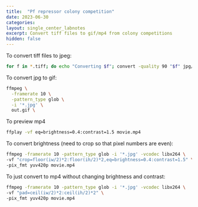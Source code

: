 ```yaml
---
title:  "Pf repressor colony competition"
date: 2023-06-30
categories:
layout: single_center_labnotes
excerpt: Convert tiff files to gif/mp4 from colony competitions
hidden: false
---
```


To convert tiff files to jpeg:
```bash
for f in *.tiff; do echo "Converting $f"; convert -quality 90 "$f" jpg/"$(basename "$f" .tiff).jpg"; done
```

To convert jpg to gif:
```bash
ffmpeg \
  -framerate 10 \
  -pattern_type glob \
  -i '*.jpg' \
  out.gif \
```

To preview mp4
```bash
ffplay -vf eq=brightness=0.4:contrast=1.5 movie.mp4
```

To convert brightness (need to crop so that pixel numbers are even):
```bash
ffmpeg -framerate 10 -pattern_type glob -i '*.jpg' -vcodec libx264 \
-vf "crop=floor(iw/2)*2:floor(ih/2)*2,eq=brightness=0.4:contrast=1.5" \
-pix_fmt yuv420p movie.mp4
```

To just convert to mp4 without changing brightness and contrast:
```bash
ffmpeg -framerate 10 -pattern_type glob -i '*.jpg' -vcodec libx264 \
-vf "pad=ceil(iw/2)*2:ceil(ih/2)*2" \
-pix_fmt yuv420p movie.mp4
```